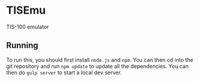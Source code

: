 # TISEmu
TIS-100 emulator

## Running
To run this, you should first install `node.js` and `npm`. You can then cd into the git repository and run `npm update` to update all the dependencies. You can then do `gulp server` to start a local dev server.
